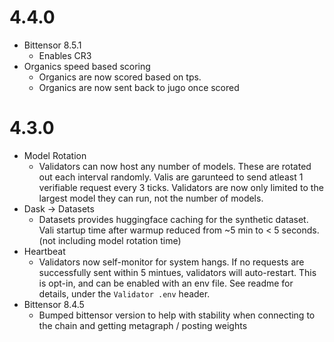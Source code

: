 # 4.4.0

- Bittensor 8.5.1
  - Enables CR3
- Organics speed based scoring
  - Organics are now scored based on tps.
  - Organics are now sent back to jugo once scored

# 4.3.0

- Model Rotation
  - Validators can now host any number of models. These are rotated out each
    interval randomly. Valis are garunteed to send atleast 1 verifiable request
    every 3 ticks. Validators are now only limited to the largest model they can
    run, not the number of models.
- Dask -> Datasets
  - Datasets provides huggingface caching for the synthetic dataset. Vali
    startup time after warmup reduced from ~5 min to \< 5 seconds. (not
    including model rotation time)
- Heartbeat
  - Validators now self-monitor for system hangs. If no requests are
    successfully sent within 5 mintues, validators will auto-restart. This is
    opt-in, and can be enabled with an env file. See readme for details, under
    the `Validator .env` header.
- Bittensor 8.4.5
  - Bumped bittensor version to help with stability when connecting to the chain
    and getting metagraph / posting weights
